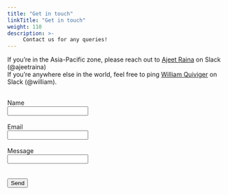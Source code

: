 ```yaml
---
title: "Get in touch"
linkTitle: "Get in touch"
weight: 110
description: >-
     Contact us for any queries!
---
```



If you’re in the Asia-Pacific zone, please reach out to [Ajeet Raina](https://twitter.com/ajeetsraina) on Slack (@ajeetraina) <br>
If you’re anywhere else in the world, feel free to ping [William Quiviger](https://twitter.com/wquiviger) on Slack (@william).


<form action="https://getform.io/f/e73e8558-542b-4957-9741-67b6bfdef43c" method="POST">
<br>
  Name <br><input type="text" name="Name"> <br><br>
  Email <br><input type="email" name="Email"><br><br>
  Message <br><input type="text" name="Message"><br><br>
  <br><button type="submit">Send</button><br>

</form>
